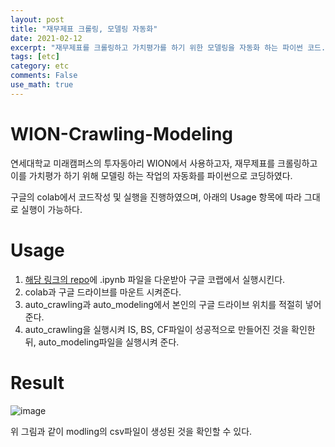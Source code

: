 ```yaml
---
layout: post
title: "재무제표 크롤링, 모델링 자동화"
date: 2021-02-12
excerpt: "재무제표를 크롤링하고 가치평가를 하기 위한 모델링을 자동화 하는 파이썬 코드."
tags: [etc]
category: etc
comments: False
use_math: true
---
```



# WION-Crawling-Modeling
연세대학교 미래캠퍼스의 투자동아리 WION에서 사용하고자, 재무제표를 크롤링하고 이를 가치평가 하기 위해 모델링 하는 작업의 자동화를 파이썬으로 코딩하였다.

구글의 colab에서 코드작성 및 실행을 진행하였으며, 아래의 Usage 항목에 따라 그대로 실행이 가능하다.

# Usage
1. [해당 링크의 repo](https://github.com/silverstar0727/WION-Crawling-Modeling)에 .ipynb 파일을 다운받아 구글 코랩에서 실행시킨다.
2. colab과 구글 드라이브를 마운트 시켜준다.
3. auto_crawling과 auto_modeling에서 본인의 구글 드라이브 위치를 적절히 넣어준다.
4. auto_crawling을 실행시켜 IS, BS, CF파일이 성공적으로 만들어진 것을 확인한 뒤, auto_modeling파일을 실행시켜 준다.

# Result
![image](https://user-images.githubusercontent.com/49096513/107860680-f5e30880-6e83-11eb-8358-984032fd4eb8.png)


위 그림과 같이 modling의 csv파일이 생성된 것을 확인할 수 있다.
